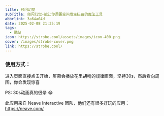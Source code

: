 ```yaml
---
title: 频闪幻觉
subTitle: 频闪幻觉-能让你周围空间发生扭曲的魔法工具
abbrlink: 3a64a04d
date: 2025-02-08 21:35:19
tags: 
  - 酷站
icon: https://strobe.cool/assets/images/icon-400.png
cover: /images/strobe-cover.png
link: https://strobe.cool/
---
```


### 使用方式：
进入页面直接点击开始，屏幕会播放花里胡哨的规律画面，坚持30s，然后看向周围，你会发现惊喜

PS: 30s动画真的很晕 😂

此应用来自 Neave Interactive 团队，他们还有很多好玩的应用： https://neave.com/